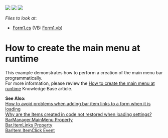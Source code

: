 <!-- default badges list -->
![](https://img.shields.io/endpoint?url=https://codecentral.devexpress.com/api/v1/VersionRange/128616601/13.1.4%2B)
[![](https://img.shields.io/badge/Open_in_DevExpress_Support_Center-FF7200?style=flat-square&logo=DevExpress&logoColor=white)](https://supportcenter.devexpress.com/ticket/details/E728)
[![](https://img.shields.io/badge/📖_How_to_use_DevExpress_Examples-e9f6fc?style=flat-square)](https://docs.devexpress.com/GeneralInformation/403183)
<!-- default badges end -->
<!-- default file list -->
*Files to look at*:

* [Form1.cs](./CS/Form1.cs) (VB: [Form1.vb](./VB/Form1.vb))
<!-- default file list end -->
# How to create the main menu at runtime


<p>This example demonstrates how to perform a creation of the main menu bar programmatically. <br />
For more information, please review the <a href="https://www.devexpress.com/Support/Center/p/A2867">How to create the main menu at runtime</a> Knowledge Base article.</p><p><strong>See Also:</strong><br />
<a href="https://www.devexpress.com/Support/Center/p/A496">How to avoid problems when adding bar item links to a form when it is loading</a><br />
<a href="https://www.devexpress.com/Support/Center/p/A1660">Why are the Items created in code not restored when loading settings?</a><br />
<a href="http://documentation.devexpress.com/#WindowsForms/DevExpressXtraBarsBarManager_MainMenutopic">BarManager.MainMenu Property</a><br />
<a href="http://documentation.devexpress.com/#WindowsForms/DevExpressXtraBarsBar_ItemLinkstopic">Bar.ItemLinks Property</a><br />
<a href="http://documentation.devexpress.com/#WindowsForms/DevExpressXtraBarsBarItem_ItemClicktopic">BarItem.ItemClick Event</a></p>

<br/>


